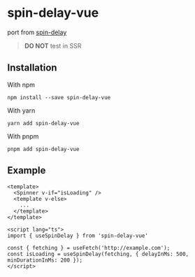 # spin-delay-vue

port from [spin-delay](https://github.com/smeijer/spin-delay)

> **DO NOT** test in SSR

## Installation

With npm

```shellsession
npm install --save spin-delay-vue
```

With yarn

```shellsession
yarn add spin-delay-vue
```

With pnpm

```shellsession
pnpm add spin-delay-vue
```

## Example

```vue
<template>
  <Spinner v-if="isLoading" />
  <template v-else>
    ...
  </template>
</template>

<script lang="ts">
import { useSpinDelay } from 'spin-delay-vue'

const { fetching } = useFetch('http://example.com');
const isLoading = useSpinDelay(fetching, { delayInMs: 500, minDurationInMs: 200 });
</script>
````
